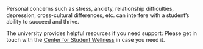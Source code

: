 Personal concerns such as stress, anxiety, relationship difficulties,
depression, cross-cultural differences, etc. can interfere with a student’s
ability to succeed and thrive.

The university provides helpful resources if you need support: Please get in
touch with the [Center for Student Wellness](https://www.wellness.utah.edu) in
case you need it.
